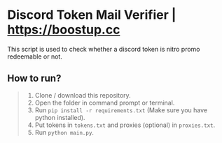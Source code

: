 # Discord Token Mail Verifier | https://boostup.cc
This script is used to check whether a discord token is nitro promo redeemable or not.

## How to run?
> 1) Clone / download this repository.
> 2) Open the folder in command prompt or terminal.
> 3) Run `pip install -r requirements.txt` (Make sure you have python installed).
> 4) Put tokens in `tokens.txt` and proxies (optional) in `proxies.txt`.
> 5) Run `python main.py`.
